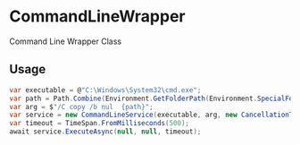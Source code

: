 # CommandLineWrapper

Command Line Wrapper Class

## Usage

```cs
var executable = @"C:\Windows\System32\cmd.exe";
var path = Path.Combine(Environment.GetFolderPath(Environment.SpecialFolder.Desktop), "TestFile.txt");
var arg = $"/C copy /b nul  {path}";
var service = new CommandLineService(executable, arg, new CancellationTokenSource());
var timeout = TimeSpan.FromMilliseconds(500);
await service.ExecuteAsync(null, null, timeout);
```
